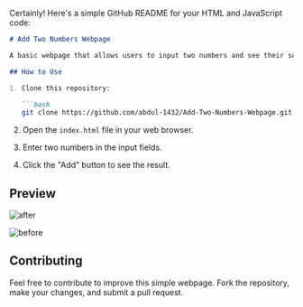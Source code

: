 Certainly! Here's a simple GitHub README for your HTML and JavaScript code:

```markdown
# Add Two Numbers Webpage

A basic webpage that allows users to input two numbers and see their sum.

## How to Use

1. Clone this repository:

   ```bash
   git clone https://github.com/abdul-1432/Add-Two-Numbers-Webpage.git
   ```

2. Open the `index.html` file in your web browser.

3. Enter two numbers in the input fields.

4. Click the "Add" button to see the result.

## Preview

![after](https://github.com/abdul-1432/Add-Two-Numbers-Webpage/assets/124916666/ba2aa6cd-999d-4a5e-aab2-13dd5e815f11)




![before](https://github.com/abdul-1432/Add-Two-Numbers-Webpage/assets/124916666/9ad20a4b-babc-4899-b59d-34e028c6afb2)


## Contributing

Feel free to contribute to improve this simple webpage. Fork the repository, make your changes, and submit a pull request.

